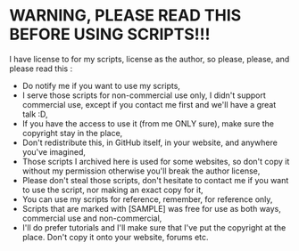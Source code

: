 # WARNING, PLEASE READ THIS BEFORE USING SCRIPTS!!! 
I have license to for my scripts, license as the author, so please, please, and please read this :
* Do notify me if you want to use my scripts,
* I serve those scripts for non-commercial use only, I didn't support commercial use, except if you contact me first and we'll have a great talk :D, 
* If you have the access to use it (from me ONLY sure), make sure the copyright stay in the place,
* Don't redistribute this, in GitHub itself, in your website, and anywhere you've imagined,
* Those scripts I archived here is used for some websites, so don't copy it without my permission otherwise you'll break the
author license,
* Please don't steal those scripts, don't hesitate to contact me if you want to use the script, nor making an exact copy for it,
* You can use my scripts for reference, remember, for reference only,
* Scripts that are marked with [SAMPLE] was free for use as both ways, commercial use and non-commercial,
* I'll do prefer tutorials and I'll make sure that I've put the copyright at the place. Don't copy it onto your website, forums etc.
